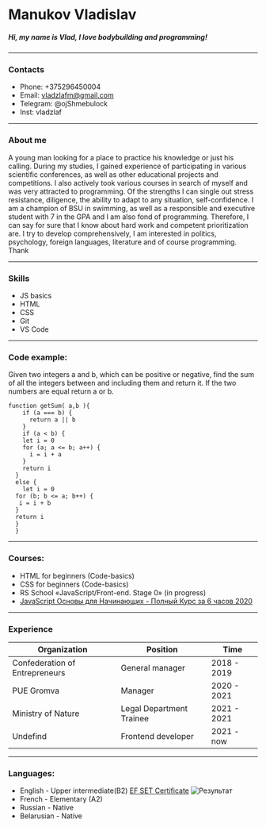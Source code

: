 # Manukov Vladislav
##### Hi, my name is Vlad, I love bodybuilding and programming!
-------------
### Contacts 
* Phone: +375296450004 
* Email: vladzlafm@gmail.com
* Telegram: @ojShmebulock
* Inst: vladzlaf
---------------
### About me
A young man looking for a place to practice his knowledge or just his calling. During my studies, I gained experience of participating in various scientific conferences, as well as other educational projects and competitions. I also actively took various courses in search of myself and was very attracted to programming. Of the strengths I can single out stress resistance, diligence, the ability to adapt to any situation, self-confidence. I am a champion of BSU in swimming, as well as a responsible and executive student with 7 in the GPA and I am also fond of programming. Therefore, I can say for sure that I know about hard work and competent prioritization are. I try to develop comprehensively, I am interested in politics, psychology, foreign languages, literature and of course programming. Thank 

----------------------
### Skills 
* JS basics
* HTML
* CSS
* Git
* VS Code
------------------- 

### Code example:
Given two integers a and b, which can be positive or negative, find the sum of all the integers between and including them and return it. If the two numbers are equal return a or b.
```
function getSum( a,b ){
    if (a === b) {
      return a || b
    }
    if (a < b) {
    let i = 0
    for (a; a <= b; a++) {
      i = i + a
    }
    return i 
  }
  else {
    let i = 0
  for (b; b <= a; b++) {
   i = i + b
  } 
  return i
  }
  }
  ``` 
----------------
### Courses:
* HTML for beginners (Code-basics)
* CSS for beginners (Code-basics)
* RS School «JavaScript/Front-end. Stage 0» (in progress)
* [JavaScript Основы для Начинающих - Полный Курс за 6 часов 2020](https://www.youtube.com/watch?v=Bluxbh9CaQ0&ab_channel=%D0%92%D0%BB%D0%B0%D0%B4%D0%B8%D0%BB%D0%B5%D0%BD%D0%9C%D0%B8%D0%BD%D0%B8%D0%BD)
----------------
### Experience
| Organization | Position | Time |
| --- | --- | --- |
| Confederation of Entrepreneurs |General manager |2018 - 2019 |
| PUE Gromva | Manager | 2020 - 2021 |
| Ministry of Nature | Legal Department Trainee | 2021 - 2021 |
| Undefind |Frontend developer |2021 - now |

----------------
### Languages:
* English - Upper intermediate(B2) [EF SET Certificate](https://www.efset.org/cert/ayjhve)
![Результат](https://sun9-14.userapi.com/impg/EXcNqhiPN6j3vMMBWClyNB0owYuHA8TnLcz-pg/mJbToh1BxMY.jpg?size=497x490&quality=96&sign=a6a7e46f513a574a352e5dbcc2ba7b63&type=album)
* French - Elementary (A2)
* Russian - Native
* Belarusian - Native
